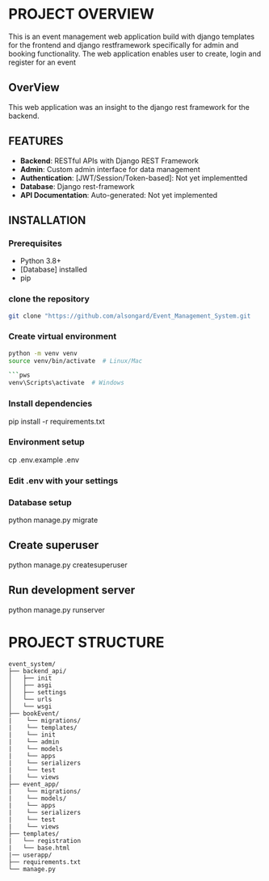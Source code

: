 # PROJECT OVERVIEW
This is an event management web application build with django templates for the frontend and django restframework specifically for admin and booking functionality. The web application enables user to create, login and register for an event

## OverView
This web application was an insight to the django rest framework for the backend.


## FEATURES
- **Backend**: RESTful APIs with Django REST Framework
- **Admin**: Custom admin interface for data management
- **Authentication**: [JWT/Session/Token-based]: Not yet implementted
- **Database**: Django rest-framework
- **API Documentation**: Auto-generated: Not yet implemented


## INSTALLATION

### Prerequisites
- Python 3.8+
- [Database] installed
- pip



### clone the repository
```bash
git clone "https://github.com/alsongard/Event_Management_System.git
```

### Create virtual environment
```bash
python -m venv venv
source venv/bin/activate  # Linux/Mac

```pws
venv\Scripts\activate  # Windows
```
### Install dependencies
pip install -r requirements.txt

### Environment setup
cp .env.example .env
###  Edit .env with your settings

### Database setup
python manage.py migrate

## Create superuser
python manage.py createsuperuser

## Run development server
python manage.py runserver



# PROJECT STRUCTURE
```
event_system/
├── backend_api/
│   ├── init
│   ├── asgi
│   ├── settings
│   └── urls
│   └── wsgi
├── bookEvent/
|    └── migrations/
|    └── templates/
|    └── init
|    └── admin
|    └── models
|    └── apps
|    └── serializers
|    └── test
|    └── views
├── event_app/
|    └── migrations/
|    └── models/
|    └── apps
|    └── serializers
|    └── test
|    └── views
├── templates/
|   └── registration
|   └── base.html
|── userapp/
├── requirements.txt
└── manage.py
```
